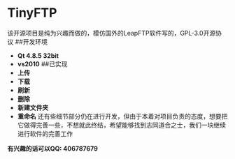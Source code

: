 # TinyFTP
该开源项目是纯为兴趣而做的，模仿国外的LeapFTP软件写的，GPL-3.0开源协议
##开发环境
- **Qt 4.8.5 32bit**
- **vs2010**
##已实现
- **上传**
- **下载**
- **刷新**
- **删除**
- **新建文件夹**
- **重命名**
还有些细节部分仍在进行开发，但由于本着对项目负责的态度，想要把它做得完善一些，不想就此终结，希望能够找到志同道合之士，我们一块继续进行软件的完善工作

**有兴趣的话可以QQ: 406787679**